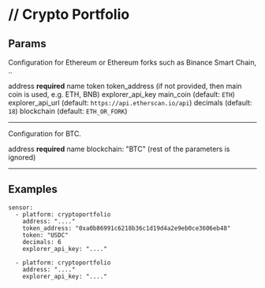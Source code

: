 # // Crypto Portfolio

## Params
Configuration for Ethereum or Ethereum forks such as Binance Smart Chain, ..

address __required__
name
token
token_address (if not provided, then main coin is used, e.g. ETH, BNB)
explorer_api_key
main_coin (default: `ETH`)
explorer_api_url (default: `https://api.etherscan.io/api`)
decimals (default: `18`)
blockchain (default: `ETH_OR_FORK`)

---

Configuration for BTC.

address __required__
name
blockchain: "BTC"
(rest of the parameters is ignored)

---

## Examples

```
sensor:
  - platform: cryptoportfolio
    address: "...."
    token_address: "0xa0b86991c6218b36c1d19d4a2e9eb0ce3606eb48"
    token: "USDC"
    decimals: 6
    explorer_api_key: "...."
    
  - platform: cryptoportfolio
    address: "...."
    explorer_api_key: "...."
```

